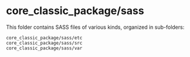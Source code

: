 # core_classic_package/sass

This folder contains SASS files of various kinds, organized in sub-folders:

    core_classic_package/sass/etc
    core_classic_package/sass/src
    core_classic_package/sass/var
